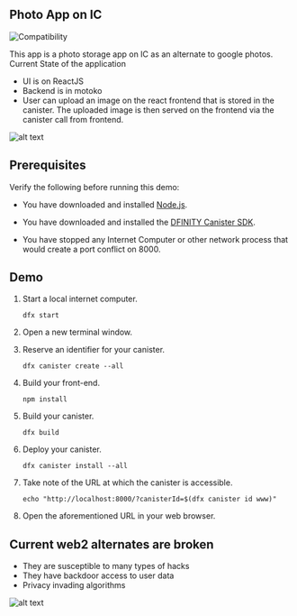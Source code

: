 ## Photo App on IC

![Compatibility](https://img.shields.io/badge/compatibility-0.6.25-blue)

This app is a photo storage app on IC as an alternate to google photos. 
Current State of the application
- UI is on ReactJS
- Backend is in motoko
- User can upload an image on the react frontend that is stored in the canister. The uploaded image is then served on the frontend via the canister call from frontend.

![alt text](https://github.com/ravish1729/photo-application/blob/master/photo-application.jpeg?raw=true)

## Prerequisites

Verify the following before running this demo:

*  You have downloaded and installed [Node.js](https://nodejs.org).

*  You have downloaded and installed the [DFINITY Canister
   SDK](https://sdk.dfinity.org).

*  You have stopped any Internet Computer or other network process that would
   create a port conflict on 8000.

## Demo

1. Start a local internet computer.

   ```text
   dfx start
   ```

1. Open a new terminal window.

1. Reserve an identifier for your canister.

   ```text
   dfx canister create --all
   ```

1. Build your front-end.

   ```text
   npm install
   ```

1. Build your canister.

   ```text
   dfx build
   ```

1. Deploy your canister.

   ```text
   dfx canister install --all
   ```

1. Take note of the URL at which the canister is accessible.

   ```text
   echo "http://localhost:8000/?canisterId=$(dfx canister id www)"
   ```

1. Open the aforementioned URL in your web browser.

## Current web2 alternates are broken
- They are susceptible to many types of hacks
- They have backdoor access to user data
- Privacy invading algorithms

![alt text](https://github.com/ravish1729/photo-application/blob/master/broken%20web2%20services.PNG?raw=true)
